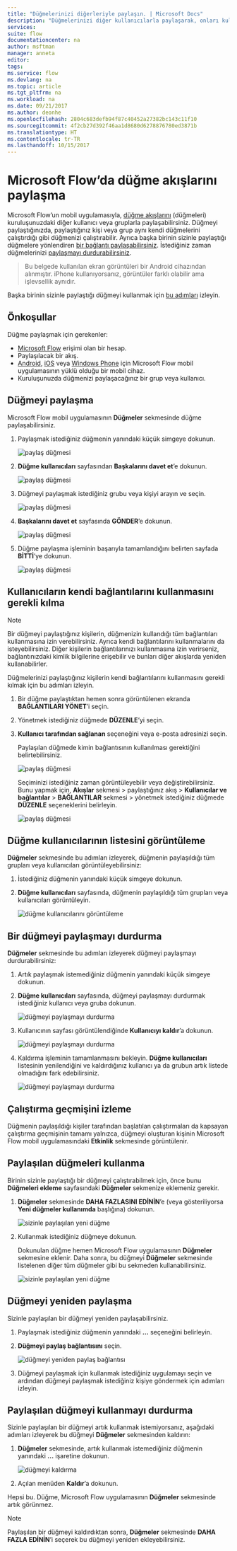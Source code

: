 ```yaml
---
title: "Düğmelerinizi diğerleriyle paylaşın. | Microsoft Docs"
description: "Düğmelerinizi diğer kullanıcılarla paylaşarak, onları kullanmalarını ve zaman kazanmalarını sağlayın."
services: 
suite: flow
documentationcenter: na
author: msftman
manager: anneta
editor: 
tags: 
ms.service: flow
ms.devlang: na
ms.topic: article
ms.tgt_pltfrm: na
ms.workload: na
ms.date: 09/21/2017
ms.author: deonhe
ms.openlocfilehash: 2804c683defb94f87c40452a27382bc143c11f10
ms.sourcegitcommit: 4f2cb27d392f46aa1d8680d6278876780ed3871b
ms.translationtype: HT
ms.contentlocale: tr-TR
ms.lasthandoff: 10/15/2017
---
```

# <a name="share-button-flows-in-microsoft-flow"></a>Microsoft Flow’da düğme akışlarını paylaşma
Microsoft Flow’un mobil uygulamasıyla, [düğme akışlarını](introduction-to-button-flows.md) (düğmeleri) kuruluşunuzdaki diğer kullanıcı veya gruplarla paylaşabilirsiniz. Düğmeyi paylaştığınızda, paylaştığınız kişi veya grup aynı kendi düğmelerini çalıştırdığı gibi düğmenizi çalıştırabilir. Ayrıca başka birinin sizinle paylaştığı düğmelere yönlendiren [bir bağlantı paylaşabilirsiniz](share-buttons.md#re-share-a-button). İstediğiniz zaman düğmelerinizi [paylaşmayı durdurabilirsiniz](share-buttons.md#stop-sharing-a-button).

> Bu belgede kullanılan ekran görüntüleri bir Android cihazından alınmıştır. iPhone kullanıyorsanız, görüntüler farklı olabilir ama işlevsellik aynıdır.
> 
> 

Başka birinin sizinle paylaştığı düğmeyi kullanmak için [bu adımları](share-buttons.md#use-shared-buttons) izleyin.

## <a name="prerequisites"></a>Önkoşullar
Düğme paylaşmak için gerekenler:

* [Microsoft Flow](https://flow.microsoft.com) erişimi olan bir hesap.
* Paylaşılacak bir akış.
* [Android](https://aka.ms/flowmobiledocsandroid), [iOS](https://aka.ms/flowmobiledocsios) veya [Windows Phone](https://aka.ms/flowmobilewindows) için Microsoft Flow mobil uygulamasının yüklü olduğu bir mobil cihaz.
* Kuruluşunuzda düğmenizi paylaşacağınız bir grup veya kullanıcı.

## <a name="share-a-button"></a>Düğmeyi paylaşma
Microsoft Flow mobil uygulamasının **Düğmeler** sekmesinde düğme paylaşabilirsiniz.

1. Paylaşmak istediğiniz düğmenin yanındaki küçük simgeye dokunun.
   
    ![paylaş düğmesi](./media/share-buttons/share-button-flows-buttons-tab.png)
2. **Düğme kullanıcıları** sayfasından **Başkalarını davet et**’e dokunun.
   
    ![paylaş düğmesi](./media/share-buttons/share-button-flows-button-users.png)
3. Düğmeyi paylaşmak istediğiniz grubu veya kişiyi arayın ve seçin.
   
    ![paylaş düğmesi](./media/share-buttons/share-button-flows-invite-others-select.png)
4. **Başkalarını davet et** sayfasında **GÖNDER**’e dokunun.
   
    ![paylaş düğmesi](./media/share-buttons/share-button-flows-invite-others-send.png)
5. Düğme paylaşma işleminin başarıyla tamamlandığını belirten sayfada **BİTTİ**’ye dokunun.
   
    ![paylaş düğmesi](./media/share-buttons/share-button-flows-invite-others-done.png)

## <a name="require-users-to-use-their-own-connections"></a>Kullanıcıların kendi bağlantılarını kullanmasını gerekli kılma
> [!NOTE]
> Bir düğmeyi paylaştığınız kişilerin, düğmenizin kullandığı tüm bağlantıları kullanmasına izin verebilirsiniz. Ayrıca kendi bağlantılarını kullanmalarını da isteyebilirsiniz. Diğer kişilerin bağlantılarınızı kullanmasına izin verirseniz, bağlantınızdaki kimlik bilgilerine erişebilir ve bunları diğer akışlarda yeniden kullanabilirler.
> 
> 

Düğmelerinizi paylaştığınız kişilerin kendi bağlantılarını kullanmasını gerekli kılmak için bu adımları izleyin.

1. Bir düğme paylaştıktan hemen sonra görüntülenen ekranda **BAĞLANTILARI YÖNET**’i seçin.
2. Yönetmek istediğiniz düğmede **DÜZENLE**’yi seçin.
3. **Kullanıcı tarafından sağlanan** seçeneğini veya e-posta adresinizi seçin.
   
    Paylaşılan düğmede kimin bağlantısının kullanılması gerektiğini belirtebilirsiniz.
   
    ![paylaş düğmesi](./media/share-buttons/share-button-select-connection-provided-by-user.png)
   
    Seçiminizi istediğiniz zaman görüntüleyebilir veya değiştirebilirsiniz. Bunu yapmak için, **Akışlar** sekmesi > paylaştığınız akış > **Kullanıcılar ve bağlantılar** > **BAĞLANTILAR** sekmesi > yönetmek istediğiniz düğmede **DÜZENLE** seçeneklerini belirleyin.
   
    ![paylaş düğmesi](./media/share-buttons/share-button-flows-conn-provided-by-user.png)

## <a name="view-the-list-of-button-users"></a>Düğme kullanıcılarının listesini görüntüleme
**Düğmeler** sekmesinde bu adımları izleyerek, düğmenin paylaşıldığı tüm grupları veya kullanıcıları görüntüleyebilirsiniz:

1. İstediğiniz düğmenin yanındaki küçük simgeye dokunun.
2. **Düğme kullanıcıları** sayfasında, düğmenin paylaşıldığı tüm grupları veya kullanıcıları görüntüleyin.
   
    ![düğme kullanıcılarını görüntüleme](./media/share-buttons/share-button-flows-button-users-list.png)

## <a name="stop-sharing-a-button"></a>Bir düğmeyi paylaşmayı durdurma
**Düğmeler** sekmesinde bu adımları izleyerek düğmeyi paylaşmayı durdurabilirsiniz:

1. Artık paylaşmak istemediğiniz düğmenin yanındaki küçük simgeye dokunun.
2. **Düğme kullanıcıları** sayfasında, düğmeyi paylaşmayı durdurmak istediğiniz kullanıcı veya gruba dokunun.
   
    ![düğmeyi paylaşmayı durdurma](./media/share-buttons/share-button-flows-remove-user-list.png)
3. Kullanıcının sayfası görüntülendiğinde **Kullanıcıyı kaldır**’a dokunun.
   
    ![düğmeyi paylaşmayı durdurma](./media/share-buttons/share-button-flows-remove-user.png)
4. Kaldırma işleminin tamamlanmasını bekleyin. **Düğme kullanıcıları** listesinin yenilendiğini ve kaldırdığınız kullanıcı ya da grubun artık listede olmadığını fark edebilirsiniz.
   
    ![düğmeyi paylaşmayı durdurma](./media/share-buttons/share-button-flows-remove-user-result.png)

## <a name="monitor-the-run-history"></a>Çalıştırma geçmişini izleme
Düğmenin paylaşıldığı kişiler tarafından başlatılan çalıştırmaları da kapsayan çalıştırma geçmişinin tamamı yalnızca, düğmeyi oluşturan kişinin Microsoft Flow mobil uygulamasındaki **Etkinlik** sekmesinde görüntülenir.

## <a name="use-shared-buttons"></a>Paylaşılan düğmeleri kullanma
Birinin sizinle paylaştığı bir düğmeyi çalıştırabilmek için, önce bunu **Düğmeleri ekleme** sayfasındaki **Düğmeler** sekmenize eklemeniz gerekir.

1. **Düğmeler** sekmesinde **DAHA FAZLASINI EDİNİN**’e (veya gösteriliyorsa **Yeni düğmeler kullanımda** başlığına) dokunun.
   
    ![sizinle paylaşılan yeni düğme](./media/share-buttons/share-button-flows-banner.png)
2. Kullanmak istediğiniz düğmeye dokunun.
   
    Dokunulan düğme hemen Microsoft Flow uygulamasının **Düğmeler** sekmesine eklenir. Daha sonra, bu düğmeyi **Düğmeler** sekmesinde listelenen diğer tüm düğmeler gibi bu sekmeden kullanabilirsiniz.
   
    ![sizinle paylaşılan yeni düğme](./media/share-buttons/share-button-flows-buttons-shared-with-me.png)

## <a name="re-share-a-button"></a>Düğmeyi yeniden paylaşma
Sizinle paylaşılan bir düğmeyi yeniden paylaşabilirsiniz.

1. Paylaşmak istediğiniz düğmenin yanındaki **...** seçeneğini belirleyin.
2. **Düğmeyi paylaş bağlantısını** seçin.
   
    ![düğmeyi yeniden paylaş bağlantısı](./media/share-buttons/re-share-button.png)
3. Düğmeyi paylaşmak için kullanmak istediğiniz uygulamayı seçin ve ardından düğmeyi paylaşmak istediğiniz kişiye göndermek için adımları izleyin.

## <a name="stop-using-a-shared-button"></a>Paylaşılan düğmeyi kullanmayı durdurma
Sizinle paylaşılan bir düğmeyi artık kullanmak istemiyorsanız, aşağıdaki adımları izleyerek bu düğmeyi **Düğmeler** sekmesinden kaldırın:

1. **Düğmeler** sekmesinde, artık kullanmak istemediğiniz düğmenin yanındaki **...** işaretine dokunun.
   
    ![düğmeyi kaldırma](./media/share-buttons/share-button-flows-added-shared-button.png)
2. Açılan menüden **Kaldır**’a dokunun.

Hepsi bu. Düğme, Microsoft Flow uygulamasının **Düğmeler** sekmesinde artık görünmez.

> [!NOTE]
> Paylaşılan bir düğmeyi kaldırdıktan sonra, **Düğmeler** sekmesinde **DAHA FAZLA EDİNİN**’i seçerek bu düğmeyi yeniden ekleyebilirsiniz.
> 
> 

